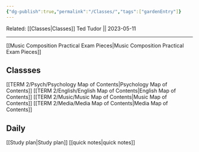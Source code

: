 ```yaml
---
{"dg-publish":true,"permalink":"/Classes/","tags":["gardenEntry"]}
---
```


Related:
[[Classes\|Classes]]
Ted Tudor || 2023-05-11
***
[[Music Composition Practical Exam Pieces\|Music Composition Practical Exam Pieces]]

## Classses
[[TERM 2/Psych/Psychology Map of Contents\|Psychology Map of Contents]]
[[TERM 2/English/English Map of Contents\|English Map of Contents]]
[[TERM 2/Music/Music Map of Contents\|Music Map of Contents]]
[[TERM 2/Media/Media Map of Contents\|Media Map of Contents]]

## Daily 
[[Study plan\|Study plan]]
[[quick notes\|quick notes]]


